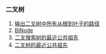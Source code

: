 ### 二叉树

1. [输出二叉树中所有从根到叶子的路径](./src/main/java/io/github/dreamylost/Leetcode_257_DFS.java)
2. [BiNode](./src/main/java/io/github/dreamylost/Leetcode_Interview_17_12.java)
3. [二叉搜索树的最近公共祖先](./src/main/java/io/github/dreamylost/Leetcode_JZ_68_1.java)
4. [二叉树的最近公共祖先](./src/main/java/io/github/dreamylost/Leetcode_JZ_68_2.java)